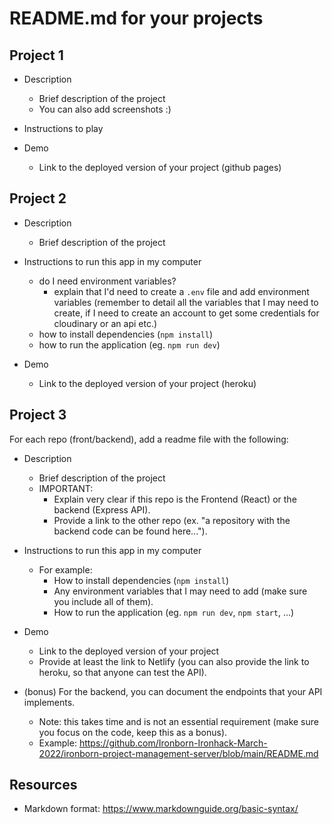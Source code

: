 

# README.md for your projects




## Project 1

- Description
  - Brief description of the project
  - You can also add screenshots :) 

- Instructions to play

- Demo
  - Link to the deployed version of your project (github pages)




## Project 2

- Description 
  - Brief description of the project

- Instructions to run this app in my computer
  - do I need environment variables? 
    - explain that I'd need to create a `.env` file and add environment variables (remember to detail all the variables that I may need to create, if I need to create an account to get some credentials for cloudinary or an api etc.)
  - how to install dependencies (`npm install`)
  - how to run the application (eg. `npm run dev`)

- Demo
  - Link to the deployed version of your project (heroku)





## Project 3


For each repo (front/backend), add a readme file with the following:

- Description
  - Brief description of the project 
  - IMPORTANT:
    - Explain very clear if this repo is the Frontend (React) or the backend (Express API).
    - Provide a link to the other repo (ex. "a repository with the backend code can be found here...").


- Instructions to run this app in my computer
  - For example:
    - How to install dependencies (`npm install`)
    - Any environment variables that I may need to add (make sure you include all of them).
    - How to run the application (eg. `npm run dev`, `npm start`, ...)

- Demo
  - Link to the deployed version of your project
  - Provide at least the link to Netlify (you can also provide the link to heroku, so that anyone can test the API).



- (bonus) For the backend, you can document the endpoints that your API implements.
  - Note: this takes time and is not an essential requirement (make sure you focus on the code, keep this as a bonus).
  - Example: https://github.com/Ironborn-Ironhack-March-2022/ironborn-project-management-server/blob/main/README.md




## Resources

- Markdown format: https://www.markdownguide.org/basic-syntax/


